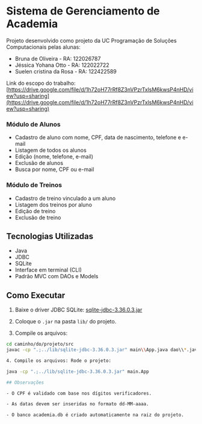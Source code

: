 # Sistema de Gerenciamento de Academia

Projeto desenvolvido como projeto da UC Programação de Soluções Computacionais pelas alunas:
- Bruna de Oliveira - RA: 122026787
- Jéssica Yohana Otto - RA: 122022722
- Suelen cristina da Rosa - RA: 122422589


Link do escopo do trabalho: [https://drive.google.com/file/d/1h72oH77rRf8Z3nVPzrTxlsM6kwsP4nHD/view?usp=sharing](https://drive.google.com/file/d/1h72oH77rRf8Z3nVPzrTxlsM6kwsP4nHD/view?usp=sharing)

### Módulo de Alunos
- Cadastro de aluno com nome, CPF, data de nascimento, telefone e e-mail
- Listagem de todos os alunos
- Edição (nome, telefone, e-mail)
- Exclusão de alunos
- Busca por nome, CPF ou e-mail

### Módulo de Treinos
- Cadastro de treino vinculado a um aluno
- Listagem dos treinos por aluno
- Edição de treino
- Exclusão de treino

## Tecnologias Utilizadas

- Java
- JDBC
- SQLite
- Interface em terminal (CLI)
- Padrão MVC com DAOs e Models


## Como Executar

1. Baixe o driver JDBC SQLite:
   [sqlite-jdbc-3.36.0.3.jar](https://repo1.maven.org/maven2/org/xerial/sqlite-jdbc/3.36.0.3/sqlite-jdbc-3.36.0.3.jar)

2. Coloque o `.jar` na pasta `lib/` do projeto.

3. Compile os arquivos:

```bash
cd caminho/do/projeto/src
javac -cp ".;../lib/sqlite-jdbc-3.36.0.3.jar" main\\App.java dao\\*.java model\\*.java util\\*.java

4. Compile os arquivos: Rode o projeto:

java -cp ".;../lib/sqlite-jdbc-3.36.0.3.jar" main.App

## Observações

- O CPF é validado com base nos dígitos verificadores.

- As datas devem ser inseridas no formato dd-MM-aaaa.

- O banco academia.db é criado automaticamente na raiz do projeto.
